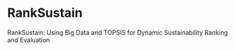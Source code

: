 # RankSustain
RankSustain: Using Big Data and TOPSIS for Dynamic Sustainability Ranking and Evaluation
